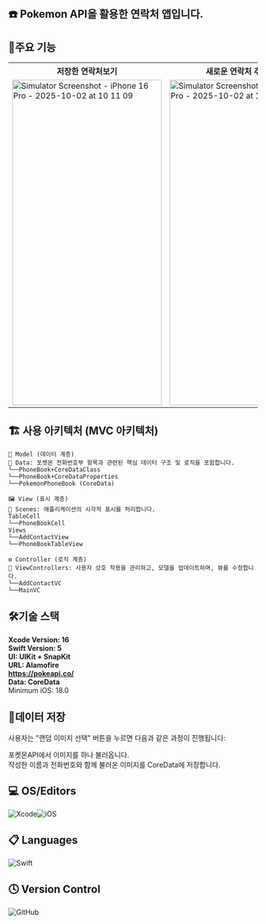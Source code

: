 ## ☎️ Pokemon API을 활용한 연락처 앱입니다.

## 📱주요 기능
<table>
  <tr>
    <th>저장한 연락처보기</th>
    <th>새로운 연락처 추가하기</th>
    <th>기존 연락처 편집하기</th>
    <th>데이터 초기화</th>
  </tr>
  <tr>
    <td><img width="302" height="656" alt="Simulator Screenshot - iPhone 16 Pro - 2025-10-02 at 10 11 09" src="https://github.com/user-attachments/assets/4df80ba4-84c8-4daf-92d7-2cc4dd6788cd" /></td>
    <td><img width="302" height="656" alt="Simulator Screenshot - iPhone 16 Pro - 2025-10-02 at 10 10 46" src="https://github.com/user-attachments/assets/41ae793a-8f88-4544-8c7a-7b23f5487228" /></td>
    <td><img width="302" height="656" alt="Simulator Screenshot - iPhone 16 Pro - 2025-10-02 at 10 11 05" src="https://github.com/user-attachments/assets/863e8237-7b75-4b31-8a86-f97f62faba1d" /></td>
    <td><img width="302" height="656" alt="simulator_screenshot_25AD01B4-CE32-4B1B-AA13-1B1B8F519ADD" src="https://github.com/user-attachments/assets/cb55c267-a0c7-476f-9d85-9f77bf891362" /></td>
  </tr>
</table>

## 🏗️ 사용 아키텍처 (MVC 아키텍처)
```
💾 Model (데이터 계층)
📁 Data: 포켓몬 전화번호부 항목과 관련된 핵심 데이터 구조 및 로직을 포함합니다.
└──PhoneBook+CoreDataClass
└──PhoneBook+CoreDataProperties
└──PokemonPhoneBook (CoreData)

🖼️ View (표시 계층)
📁 Scenes: 애플리케이션의 시각적 표시를 처리합니다.
TableCell
└──PhoneBookCell
Views
└──AddContactView
└──PhoneBookTableView

⚙️ Controller (로직 계층)
📁 ViewControllers: 사용자 상호 작용을 관리하고, 모델을 업데이트하며, 뷰를 수정합니다.
└──AddContactVC
└──MainVC
```
## 🛠️기술 스택
**Xcode Version: 16**<br />
**Swift Version: 5**<br />
**UI: UIKit + SnapKit**<br />
**URL: Alamofire**<br />
**https://pokeapi.co/** <br />
**Data: CoreData** <br />
Minimum iOS: 18.0

## 💾데이터 저장
사용자는 "랜덤 이미지 선택" 버튼을 누르면 다음과 같은 과정이 진행됩니다:

포켓몬API에서 이미지를 하나 불러옵니다.<br />
작성한 이름과 전화번호와 함께 불러온 이미지를 CoreData에 저장합니다.

## 💻 OS/Editors<br />


![Xcode](https://img.shields.io/badge/Xcode-007ACC?style=for-the-badge&logo=Xcode&logoColor=white)![iOS](https://img.shields.io/badge/iOS-000000?style=for-the-badge&logo=ios&logoColor=white)<br />
## 📋 Languages<br />
![Swift](https://img.shields.io/badge/swift-F54A2A?style=for-the-badge&logo=swift&logoColor=white)<br />

## 🕓 Version Control<br />
![GitHub](https://img.shields.io/badge/github-%23121011.svg?style=for-the-badge&logo=github&logoColor=white)
